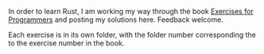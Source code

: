 In order to learn Rust, I am working my way through the book [Exercises for Programmers](https://pragprog.com/book/bhwb/exercises-for-programmers) and posting my solutions here. Feedback welcome.

Each exercise is in its own folder, with the folder number corresponding the to the exercise number in the book.
